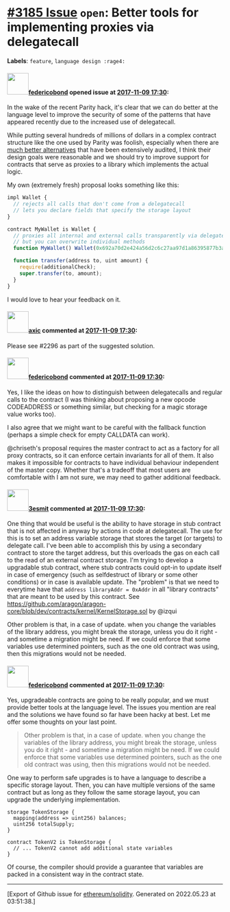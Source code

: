# [\#3185 Issue](https://github.com/ethereum/solidity/issues/3185) `open`: Better tools for implementing proxies via delegatecall
**Labels**: `feature`, `language design :rage4:`


#### <img src="https://avatars.githubusercontent.com/u/138426?u=3117125771b06e3aa8da468c8f41e4038d717974&v=4" width="50">[federicobond](https://github.com/federicobond) opened issue at [2017-11-09 17:30](https://github.com/ethereum/solidity/issues/3185):

In the wake of the recent Parity hack, it's clear that we can do better at the language level to improve the security of some of the patterns that have appeared recently due to the increased use of delegatecall.

While putting several hundreds of millions of dollars in a complex contract structure like the one used by Parity was foolish, especially when there are [much better alternatives](https://github.com/gnosis/MultiSigWallet/blob/master/contracts/MultiSigWallet.sol) that have been extensively audited, I think their design goals were reasonable and we should try to improve support for contracts that serve as proxies to a library which implements the actual logic.

My own (extremely fresh) proposal looks something like this:

```javascript
impl Wallet {
  // rejects all calls that don't come from a delegatecall
  // lets you declare fields that specify the storage layout
}

contract MyWallet is Wallet {
  // proxies all internal and external calls transparently via delegatecall
  // but you can overwrite individual methods
  function MyWallet() Wallet(0x692a70d2e424a56d2c6c27aa97d1a86395877b3a) {}

  function transfer(address to, uint amount) {
    require(additionalCheck);
    super.transfer(to, amount);
  }
}
```

I would love to hear your feedback on it.

#### <img src="https://avatars.githubusercontent.com/u/20340?v=4" width="50">[axic](https://github.com/axic) commented at [2017-11-09 17:30](https://github.com/ethereum/solidity/issues/3185#issuecomment-343236922):

Please see #2296 as part of the suggested solution.

#### <img src="https://avatars.githubusercontent.com/u/138426?u=3117125771b06e3aa8da468c8f41e4038d717974&v=4" width="50">[federicobond](https://github.com/federicobond) commented at [2017-11-09 17:30](https://github.com/ethereum/solidity/issues/3185#issuecomment-343251223):

Yes, I like the ideas on how to distinguish between delegatecalls and regular calls to the contract (I was thinking about proposing a new opcode CODEADDRESS or something similar, but checking for a magic storage value works too).

I also agree that we might want to be careful with the fallback function (perhaps a simple check for empty CALLDATA can work).

@chriseth's proposal requires the master contract to act as a factory for all proxy contracts, so it can enforce certain invariants for all of them. It also makes it impossible for contracts to have individual behaviour independent of the master copy. Whether that's a tradeoff that most users are comfortable with I am not sure, we may need to gather additional feedback.

#### <img src="https://avatars.githubusercontent.com/u/224810?u=9d4bdd31329b33f97dbee8e1e3e6f01fa1369d09&v=4" width="50">[3esmit](https://github.com/3esmit) commented at [2017-11-09 17:30](https://github.com/ethereum/solidity/issues/3185#issuecomment-344345348):

One thing that would be useful is the ability to have storage in stub contract that is not affected in anyway by actions in code at delegatecall. 
The use for this is to set an address variable storage that stores the target (or targets) to delegate call. 
I've been able to accomplish this by using a secondary contract to store the target address, but this overloads the gas on each call to the read of an external contract storage. 
I'm trying to develop a upgradable stub contract, where stub contracts could opt-in to update itself in case of emergency (such as selfdestruct of library or some other conditions) or in case is available update. 
The "problem" is that we need to everytime have that `address libraryAddr = 0xAddr` in all "library contracts" that are meant to be used by this contract. See https://github.com/aragon/aragon-core/blob/dev/contracts/kernel/KernelStorage.sol by @izqui 

Other problem is that, in a case of update. when you change the variables of the library address, you might break the storage, unless you do it right - and sometime a migration might be need. 
If we could enforce that some variables use determined pointers, such as the one old contract was using, then this migrations would not be needed.

#### <img src="https://avatars.githubusercontent.com/u/138426?u=3117125771b06e3aa8da468c8f41e4038d717974&v=4" width="50">[federicobond](https://github.com/federicobond) commented at [2017-11-09 17:30](https://github.com/ethereum/solidity/issues/3185#issuecomment-344362614):

Yes, upgradeable contracts are going to be really popular, and we must provide better tools at the language level. The issues you mention are real and the solutions we have found so far have been hacky at best. Let me offer some thoughts on your last point.

> Other problem is that, in a case of update. when you change the variables of the library address, you might break the storage, unless you do it right - and sometime a migration might be need.
If we could enforce that some variables use determined pointers, such as the one old contract was using, then this migrations would not be needed.

One way to perform safe upgrades is to have a language to describe a specific storage layout. Then, you can have multiple versions of the same contract but as long as they follow the same storage layout, you can upgrade the underlying implementation.

```
storage TokenStorage {
  mapping(address => uint256) balances;
  uint256 totalSupply;
}
```
```
contract TokenV2 is TokenStorage {
  // ... TokenV2 cannot add additional state variables
}
```
Of course, the compiler should provide a guarantee that variables are packed in a consistent way in the contract state.


-------------------------------------------------------------------------------



[Export of Github issue for [ethereum/solidity](https://github.com/ethereum/solidity). Generated on 2022.05.23 at 03:51:38.]

